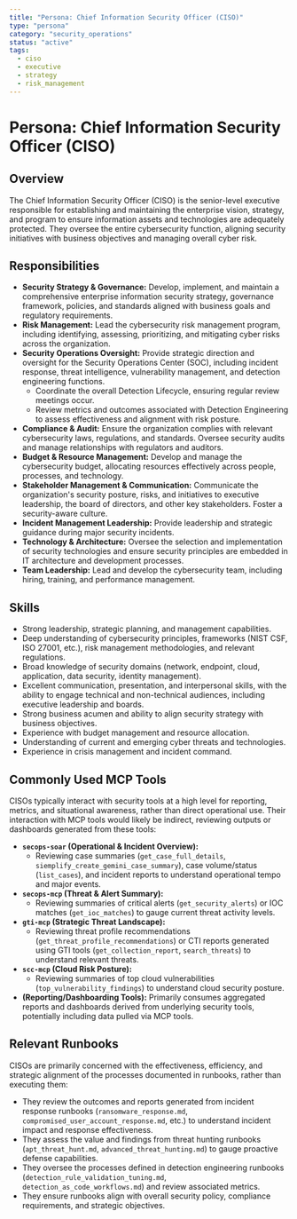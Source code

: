 ```yaml
---
title: "Persona: Chief Information Security Officer (CISO)"
type: "persona"
category: "security_operations"
status: "active"
tags:
  - ciso
  - executive
  - strategy
  - risk_management
---
```


# Persona: Chief Information Security Officer (CISO)

## Overview

The Chief Information Security Officer (CISO) is the senior-level executive responsible for establishing and maintaining the enterprise vision, strategy, and program to ensure information assets and technologies are adequately protected. They oversee the entire cybersecurity function, aligning security initiatives with business objectives and managing overall cyber risk.

## Responsibilities

*   **Security Strategy & Governance:** Develop, implement, and maintain a comprehensive enterprise information security strategy, governance framework, policies, and standards aligned with business goals and regulatory requirements.
*   **Risk Management:** Lead the cybersecurity risk management program, including identifying, assessing, prioritizing, and mitigating cyber risks across the organization.
*   **Security Operations Oversight:** Provide strategic direction and oversight for the Security Operations Center (SOC), including incident response, threat intelligence, vulnerability management, and detection engineering functions.
    *   Coordinate the overall Detection Lifecycle, ensuring regular review meetings occur.
    *   Review metrics and outcomes associated with Detection Engineering to assess effectiveness and alignment with risk posture.
*   **Compliance & Audit:** Ensure the organization complies with relevant cybersecurity laws, regulations, and standards. Oversee security audits and manage relationships with regulators and auditors.
*   **Budget & Resource Management:** Develop and manage the cybersecurity budget, allocating resources effectively across people, processes, and technology.
*   **Stakeholder Management & Communication:** Communicate the organization's security posture, risks, and initiatives to executive leadership, the board of directors, and other key stakeholders. Foster a security-aware culture.
*   **Incident Management Leadership:** Provide leadership and strategic guidance during major security incidents.
*   **Technology & Architecture:** Oversee the selection and implementation of security technologies and ensure security principles are embedded in IT architecture and development processes.
*   **Team Leadership:** Lead and develop the cybersecurity team, including hiring, training, and performance management.

## Skills

*   Strong leadership, strategic planning, and management capabilities.
*   Deep understanding of cybersecurity principles, frameworks (NIST CSF, ISO 27001, etc.), risk management methodologies, and relevant regulations.
*   Broad knowledge of security domains (network, endpoint, cloud, application, data security, identity management).
*   Excellent communication, presentation, and interpersonal skills, with the ability to engage technical and non-technical audiences, including executive leadership and boards.
*   Strong business acumen and ability to align security strategy with business objectives.
*   Experience with budget management and resource allocation.
*   Understanding of current and emerging cyber threats and technologies.
*   Experience in crisis management and incident command.

## Commonly Used MCP Tools

CISOs typically interact with security tools at a high level for reporting, metrics, and situational awareness, rather than direct operational use. Their interaction with MCP tools would likely be indirect, reviewing outputs or dashboards generated from these tools:

*   **`secops-soar` (Operational & Incident Overview):**
    *   Reviewing case summaries (`get_case_full_details`, `siemplify_create_gemini_case_summary`), case volume/status (`list_cases`), and incident reports to understand operational tempo and major events.
*   **`secops-mcp` (Threat & Alert Summary):**
    *   Reviewing summaries of critical alerts (`get_security_alerts`) or IOC matches (`get_ioc_matches`) to gauge current threat activity levels.
*   **`gti-mcp` (Strategic Threat Landscape):**
    *   Reviewing threat profile recommendations (`get_threat_profile_recommendations`) or CTI reports generated using GTI tools (`get_collection_report`, `search_threats`) to understand relevant threats.
*   **`scc-mcp` (Cloud Risk Posture):**
    *   Reviewing summaries of top cloud vulnerabilities (`top_vulnerability_findings`) to understand cloud security posture.
*   **(Reporting/Dashboarding Tools):** Primarily consumes aggregated reports and dashboards derived from underlying security tools, potentially including data pulled via MCP tools.

## Relevant Runbooks

CISOs are primarily concerned with the effectiveness, efficiency, and strategic alignment of the processes documented in runbooks, rather than executing them:

*   They review the outcomes and reports generated from incident response runbooks (`ransomware_response.md`, `compromised_user_account_response.md`, etc.) to understand incident impact and response effectiveness.
*   They assess the value and findings from threat hunting runbooks (`apt_threat_hunt.md`, `advanced_threat_hunting.md`) to gauge proactive defense capabilities.
*   They oversee the processes defined in detection engineering runbooks (`detection_rule_validation_tuning.md`, `detection_as_code_workflows.md`) and review associated metrics.
*   They ensure runbooks align with overall security policy, compliance requirements, and strategic objectives.
